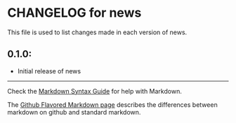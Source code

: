 # CHANGELOG for news

This file is used to list changes made in each version of news.

## 0.1.0:

* Initial release of news

- - -
Check the [Markdown Syntax Guide](http://daringfireball.net/projects/markdown/syntax) for help with Markdown.

The [Github Flavored Markdown page](http://github.github.com/github-flavored-markdown/) describes the differences between markdown on github and standard markdown.
